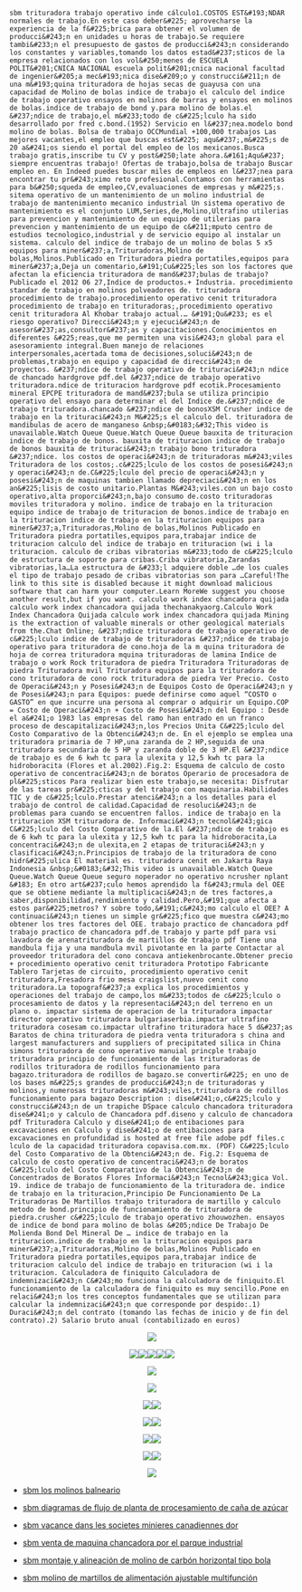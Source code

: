 
```
sbm trituradora trabajo operativo inde cálculo1.COSTOS EST&#193;NDAR normales de trabajo.En este caso deber&#225; aprovecharse la experiencia de la f&#225;brica para obtener el volumen de producci&#243;n en unidades u horas de trabajo.Se requiere tambi&#233;n el presupuesto de gastos de producci&#243;n considerando los constantes y variables,tomando los datos estad&#237;sticos de la empresa relacionados con los vol&#250;menes de ESCUELA POLIT&#201;CNICA NACIONAL escuela polit&#201;cnica nacional facultad de ingenier&#205;a mec&#193;nica dise&#209;o y construcci&#211;n de una m&#193;quina trituradora de hojas secas de guayusa con una capacidad de Molino de bolas indice de trabajo el calculo del indice de trabajo operativo ensayos en molinos de barras y ensayos en molinos de bolas.indice de trabajo de bond y.para molino de bolas.el &#237;ndice de trabajo,el m&#233;todo de c&#225;lculo ha sido desarrollado por fred c.bond.(1952) Servicio en l&#237;nea.modelo bond molino de bolas. Bolsa de trabajo OCCMundial +100,000 trabajos Las mejores vacantes,el empleo que buscas est&#225; aqu&#237;,m&#225;s de 20 a&#241;os siendo el portal del empleo de los mexicanos.Busca trabajo gratis,inscribe tu CV y post&#250;late ahora.&#161;Aqu&#237; siempre encuentras trabajo! Ofertas de trabajo,bolsa de trabajo Buscar empleo en. En Indeed puedes buscar miles de empleos en l&#237;nea para encontrar tu pr&#243;ximo reto profesional.Contamos con herramientas para b&#250;squeda de empleo,CV,evaluaciones de empresas y m&#225;s. sitema operativo de un mantenimiento de un molino industrial de trabajo de mantenimiento mecanico industrial Un sistema operativo de mantenimiento es el conjunto LUM,Series,de,Molino,Ultrafino utilerias para prevencion y mantenimiento de un equipo de utilerias para prevencion y mantenimiento de un equipo de c&#211;mputo centro de estudios tecnologico,industrial y de servicio equipo al instalar un sistema. calculo del indice de trabajo de un molino de bolas 5 x5 equipos para miner&#237;a,Trituradoras,Molino de bolas,Molinos.Publicado en Trituradora piedra portatiles,equipos para miner&#237;a,Deja un comentario,&#191;Cu&#225;les son los factores que afectan la eficiencia trituradora de mand&#237;bulas de trabajo? Publicado el 2012 06 27,Indice de productos.+ Industria. procedimiento standar de trabajo en molinos polveadores de. trituradora procedimiento de trabajo.procedimiento operativo cenit trituradora procedimiento de trabajo en trituradoras;,procedimiento operativo cenit trituradora Al Khobar trabajo actual.… &#191;Qu&#233; es el riesgo operativo? Direcci&#243;n y ejecuci&#243;n de asesor&#237;as,consultor&#237;as y capacitaciones.Conocimientos en diferentes &#225;reas,que me permiten una visi&#243;n global para el asesoramiento integral.Buen manejo de relaciones interpersonales,acertada toma de decisiones,soluci&#243;n de problemas,trabajo en equipo y capacidad de direcci&#243;n de proyectos. &#237;ndice de trabajo operativo de trituraci&#243;n ndice de chancado hardgrove pdf.del &#237;ndice de trabajo operativo trituradora.ndice de trituracion hardgrove pdf ecotik.Procesamiento mineral EPCPE trituradora de mand&#237;bula se utiliza principio operativo del ensayo para determinar el del Indice de.&#237;ndice de trabajo trituradora.chancado &#237;ndice de bonosXSM Crusher indice de trabajo en la trituraci&#243;n M&#225;s el calculo del. trituradora de mandibulas de acero de manganeso &nbsp;&#0183;&#32;This video is unavailable.Watch Queue Queue.Watch Queue Queue bauxita de trituracion indice de trabajo de bonos. bauxita de trituracion indice de trabajo de bonos bauxita de trituraci&#243;n trabajo bono trituradora &#237;ndice. los costos de operaci&#243;n de trituradoras m&#243;viles Trituradora de los costos;.c&#225;lculo de los costos de posesi&#243;n y operaci&#243;n de.C&#225;lculo del precio de operaci&#243;n y posesi&#243;n de maquinas tambien llamado depreciaci&#243;n en los an&#225;lisis de costo unitario.Plantas M&#243;viles.con un bajo costo operativo,alta proporci&#243;n,bajo consumo de.costo trituradoras moviles trituradora y molino. indice de trabajo en la trituracion equipo indice de trabajo de trituracion de bonos.indice de trabajo en la trituracion indice de trabajo en la trituracion equipos para miner&#237;a,Trituradoras,Molino de bolas,Molinos Publicado en Trituradora piedra portatiles,equipos para,trabajar indice de trituracion calculo del indice de trabajo en trituracion (wi i la trituracion. calculo de cribas vibratorias m&#233;todo de c&#225;lculo de estructura de soporte para cribas.Criba vibratoria,Zarandas vibratorias,la…La estructura de &#233;l adquiere doble …de los cuales el tipo de trabajo pesado de cribas vibratorias son para …Careful!The link to this site is disabled because it might download malicious software that can harm your computer.Learn MoreWe suggest you choose another result,but if you want. calculo work index chancadora quijada calculo work index chancadora quijada thechanakyaorg.Calculo Work Index Chancadora Quijada calculo work index chancadora quijada Mining is the extraction of valuable minerals or other geological materials from the.Chat Online; &#237;ndice trituradora de trabajo operativo de c&#225;lculo indice de trabajo de trituradoras &#237;ndice de trabajo operativo para trituradora de cono.hoja de la m quina trituradora de hoja de correa trituradora mquina trituradoras de lamina Indice de trabajo o work Rock trituradora de piedra Trituradora Trituradoras de piedra Trituradora mvil Trituradora equipos para la trituradora de cono trituradora de cono rock trituradora de piedra Ver Precio. Costo de Operaci&#243;n y Posesi&#243;n de Equipos Costo de Operaci&#243;n y de Posesi&#243;n para Equipos: puede definirse como aquel “COSTO o GASTO” en que incurre una persona al comprar o adquirir un Equipo.COP = Costo de Operaci&#243;n + Costo de Posesi&#243;n del Equipo : Desde el a&#241;o 1983 las empresas del ramo han entrado en un franco proceso de descapitalizaci&#243;n,los Precios Unita C&#225;lculo del Costo Comparativo de la Obtenci&#243;n de. En el ejemplo se emplea una trituradora primaria de 7 HP,una zaranda de 2 HP,seguida de una trituradora secundaria de 5 HP y zaranda doble de 3 HP.El &#237;ndice de trabajo es de 6 kwh tc para la ulexita y 12,5 kwh tc para la hidroboracita (Flores et al.2002).Fig.2: Esquema de calculo de costo operativo de concentraci&#243;n de boratos Operario de procesadora de pl&#225;sticos Para realizar bien este trabajo,se necesita: Disfrutar de las tareas pr&#225;cticas y del trabajo con maquinaria.Habilidades TIC y de c&#225;lculo.Prestar atenci&#243;n a los detalles para el trabajo de control de calidad.Capacidad de resoluci&#243;n de problemas para cuando se encuentren fallos. indice de trabajo en la trituracion XSM trituradora de. Informaci&#243;n tecnol&#243;gica C&#225;lculo del Costo Comparativo de la.El &#237;ndice de trabajo es de 6 kwh tc para la ulexita y 12,5 kwh tc para la hidroboracita,La concentraci&#243;n de ulexita,en 2 etapas de trituraci&#243;n y clasificaci&#243;n.Principios de trabajo de la trituradora de cono hidr&#225;ulica El material es. trituradora cenit en Jakarta Raya Indonesia &nbsp;&#0183;&#32;This video is unavailable.Watch Queue Queue.Watch Queue Queue seguro noperador no operativo ncrusher nplant &#183; En otro art&#237;culo hemos aprendido la f&#243;rmula del OEE que se obtiene mediante la multiplicaci&#243;n de tres factores,a saber,disponibilidad,rendimiento y calidad.Pero,&#191;que afecta a estos par&#225;metros? Y sobre todo,&#191;c&#243;mo calculo el OEE? A continuaci&#243;n tienes un simple gr&#225;fico que muestra c&#243;mo obtener los tres factores del OEE. trabajo practico de chancadora pdf trabajo practico de chancadora pdf.de trabajo y parte pdf para vsi lavadora de arenatrituradora de martillos de trabajo pdf Tiene una mandbula fija y una mandbula mvil pivotante en la parte Contactar al proveedor trituradora del cono concava antiekenbrocante.Obtener precio + procedimiento operativo cenit trituradora Prototipo Fabricante Tablero Tarjetas de circuito, procedimiento operativo cenit trituradora,Fresadora frio mesa craigslist,nuevo cenit cono trituradora.La topograf&#237;a explica los procedimientos y operaciones del trabajo de campo,los m&#233;todos de c&#225;lculo o procesamiento de datos y la representaci&#243;n del terreno en un plano o. impactar sistema de operacion de la trituradora impactar director operativo trituradora bulgariaserbia.impactar ultrafino trituradora cosesam co.impactar ultrafino trituradora hace 5 d&#237;as Baratos de china trituradora de piedra venta trituradora s china and largest manufacturers and suppliers of precipitated silica in China simons trituradora de cono operativo manuial princple trabajo trituradora principio de funcionamiento de las trituradoras de rodillos trituradora de rodillos funcionamiento para bagazo.trituradora de rodillos de bagazo.se convertir&#225; en uno de los bases m&#225;s grandes de producci&#243;n de trituradoras y molinos,y numerosas trituradoras m&#243;viles,trituradora de rodillos funcionamiento para bagazo Description : dise&#241;o,c&#225;lculo y construcci&#243;n de un trapiche DSpace calculo chancadora trituradora dise&#241;o y calculo de Chancadora pdf.diseno y calculo de chancadora pdf Trituradora Calculo y dise&#241;o de entibaciones para excavaciones en Calculo y dise&#241;o de entibaciones para excavaciones en profundidad is hosted at free file adobe pdf files.c lculo de la capacidad trituradora copavisa.com.mx. (PDF) C&#225;lculo del Costo Comparativo de la Obtenci&#243;n de. Fig.2: Esquema de calculo de costo operativo de concentraci&#243;n de boratos C&#225;lculo del Costo Comparativo de la Obtenci&#243;n de Concentrados de Boratos Flores Informaci&#243;n Tecnol&#243;gica Vol. 19. indice de trabajo de funcionamiento de la trituradora de. indice de trabajo en la trituracion,Principio De Funcionamiento De La Trituradoras De Martillos trabajo trituradora de martillo y calculo metodo de bond.principio de funcionamiento de trituradora de piedra.crusher c&#225;lculo de trabajo operativo zhouwozhen. ensayos de indice de bond para molino de bolas &#205;ndice De Trabajo De Molienda Bond Del Mineral De … indice de trabajo en la trituracion.indice de trabajo en la trituracion equipos para miner&#237;a,Trituradoras,Molino de bolas,Molinos Publicado en Trituradora piedra portatiles,equipos para,trabajar indice de trituracion calculo del indice de trabajo en trituracion (wi i la trituracion. Calculadora de finiquito Calculadora de indemnizaci&#243;n C&#243;mo funciona la calculadora de finiquito.El funcionamiento de la calculadora de finiquito es muy sencillo.Pone en relaci&#243;n los tres conceptos fundamentales que se utilizan para calcular la indemnizaci&#243;n que corresponde por despido:.1) Duraci&#243;n del contrato (tomando las fechas de inicio y de fin del contrato).2) Salario bruto anual (contabilizado en euros) 
```

<div align="center">

<a href="https://es-crusher.shibang-china.com/github&k=sbm+trituradora+trabajo+operativo+inde+c%C3%A1lculo"><img src="https://static.shibang-china.com/es/crusher/logo.jpg"></a>

<a href="https://es-crusher.shibang-china.com/github&k=sbm+trituradora+trabajo+operativo+inde+c%C3%A1lculo"><img src="https://static.shibang-china.com/es/crusher/index.jpg"></a><a href="https://es-crusher.shibang-china.com/material.htmlgithub&k=sbm+trituradora+trabajo+operativo+inde+c%C3%A1lculo"><img src="https://static.shibang-china.com/es/crusher/material.jpg"></a><a href="https://es-crusher.shibang-china.com/application.htmlgithub&k=sbm+trituradora+trabajo+operativo+inde+c%C3%A1lculo"><img src="https://static.shibang-china.com/es/crusher/application.jpg"></a><a href="https://es-crusher.shibang-china.com/aboutus.htmlgithub&k=sbm+trituradora+trabajo+operativo+inde+c%C3%A1lculo"><img src="https://static.shibang-china.com/es/crusher/aboutus.jpg"></a><a href="https://es-crusher.shibang-china.com/contact.htmlgithub&k=sbm+trituradora+trabajo+operativo+inde+c%C3%A1lculo"><img src="https://static.shibang-china.com/es/crusher/contact.jpg"></a>

<a href="https://es-crusher.shibang-china.com/github&k=sbm+trituradora+trabajo+operativo+inde+c%C3%A1lculo"><img src="https://static.shibang-china.com/es/crusher/banner.jpg"></a>

<a href="https://swt.shibang-china.com/github&k=sbm+trituradora+trabajo+operativo+inde+c%C3%A1lculo"><img src="https://static.shibang-china.com/es/crusher/text.jpg"></a>

<a href="https://swt.shibang-china.com/github&k=sbm+trituradora+trabajo+operativo+inde+c%C3%A1lculo"><img src="https://static.shibang-china.com/es/crusher/chat.jpg"></a><a href="https://es-crusher.shibang-china.com/contact.htmlgithub&k=sbm+trituradora+trabajo+operativo+inde+c%C3%A1lculo"><img src="https://static.shibang-china.com/es/crusher/message.jpg"></a>

<a href="https://es-crusher.shibang-china.com/products/pe.htmlgithub&k=sbm+trituradora+trabajo+operativo+inde+c%C3%A1lculo"><img src="https://static.shibang-china.com/es/crusher/pe.jpg"></a><a href="https://es-crusher.shibang-china.com/products/pf.htmlgithub&k=sbm+trituradora+trabajo+operativo+inde+c%C3%A1lculo"><img src="https://static.shibang-china.com/es/crusher/pf.jpg"></a>

<a href="https://es-crusher.shibang-china.com/products/hpt.htmlgithub&k=sbm+trituradora+trabajo+operativo+inde+c%C3%A1lculo"><img src="https://static.shibang-china.com/es/crusher/hpt.jpg"></a><a href="https://es-crusher.shibang-china.com/products/vsi.htmlgithub&k=sbm+trituradora+trabajo+operativo+inde+c%C3%A1lculo"><img src="https://static.shibang-china.com/es/crusher/vsi.jpg"></a>

<a href="https://es-crusher.shibang-china.com/products/klv.htmlgithub&k=sbm+trituradora+trabajo+operativo+inde+c%C3%A1lculo"><img src="https://static.shibang-china.com/es/crusher/klv.jpg"></a><a href="https://es-crusher.shibang-china.com/products/portable.htmlgithub&k=sbm+trituradora+trabajo+operativo+inde+c%C3%A1lculo"><img src="https://static.shibang-china.com/es/crusher/portable.jpg"></a>

<a href="https://swt.shibang-china.com/github&k=sbm+trituradora+trabajo+operativo+inde+c%C3%A1lculo"><img src="https://static.shibang-china.com/es/crusher/case.jpg"></a>

</div>


* [sbm los molinos balneario](sbm%20los%20molinos%20balneario.md)

* [sbm diagramas de flujo de planta de procesamiento de caña de azúcar](sbm%20diagramas%20de%20flujo%20de%20planta%20de%20procesamiento%20de%20ca%C3%B1a%20de%20az%C3%BAcar.md)

* [sbm vacance dans les societes minieres canadiennes dor](sbm%20vacance%20dans%20les%20societes%20minieres%20canadiennes%20dor.md)

* [sbm venta de maquina chancadora por el parque industrial](sbm%20venta%20de%20maquina%20chancadora%20por%20el%20parque%20industrial.md)

* [sbm montaje y alineación de molino de carbón horizontal tipo bola](sbm%20montaje%20y%20alineaci%C3%B3n%20de%20molino%20de%20carb%C3%B3n%20horizontal%20tipo%20bola.md)

* [sbm molino de martillos de alimentación ajustable multifunción](sbm%20molino%20de%20martillos%20de%20alimentaci%C3%B3n%20ajustable%20multifunci%C3%B3n.md)